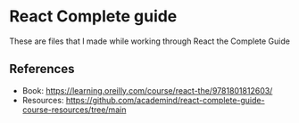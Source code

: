 # React Complete guide

These are files that I made while working through React the Complete Guide

## References

- Book: <https://learning.oreilly.com/course/react-the/9781801812603/>
- Resources: <https://github.com/academind/react-complete-guide-course-resources/tree/main>
